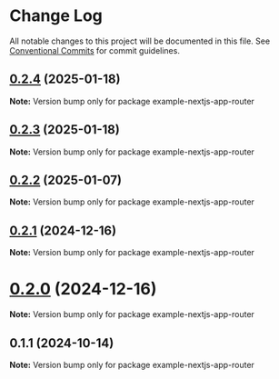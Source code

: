 # Change Log

All notable changes to this project will be documented in this file.
See [Conventional Commits](https://conventionalcommits.org) for commit guidelines.

## [0.2.4](https://github.com/hyperweb-io/cosmos-kit/compare/example-nextjs-app-router@0.2.3...example-nextjs-app-router@0.2.4) (2025-01-18)

**Note:** Version bump only for package example-nextjs-app-router





## [0.2.3](https://github.com/hyperweb-io/cosmos-kit/compare/example-nextjs-app-router@0.2.2...example-nextjs-app-router@0.2.3) (2025-01-18)

**Note:** Version bump only for package example-nextjs-app-router





## [0.2.2](https://github.com/hyperweb-io/cosmos-kit/compare/example-nextjs-app-router@0.2.1...example-nextjs-app-router@0.2.2) (2025-01-07)

**Note:** Version bump only for package example-nextjs-app-router





## [0.2.1](https://github.com/hyperweb-io/cosmos-kit/compare/example-nextjs-app-router@0.2.0...example-nextjs-app-router@0.2.1) (2024-12-16)

**Note:** Version bump only for package example-nextjs-app-router





# [0.2.0](https://github.com/hyperweb-io/cosmos-kit/compare/example-nextjs-app-router@0.1.1...example-nextjs-app-router@0.2.0) (2024-12-16)

**Note:** Version bump only for package example-nextjs-app-router





## 0.1.1 (2024-10-14)

**Note:** Version bump only for package example-nextjs-app-router
